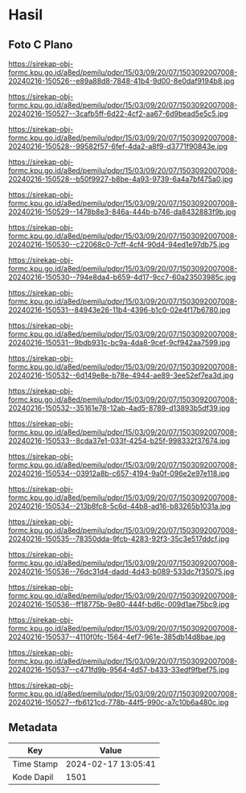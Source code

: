 # Hasil

## Foto C Plano

https://sirekap-obj-formc.kpu.go.id/a8ed/pemilu/pdpr/15/03/09/20/07/1503092007008-20240216-150526--e89a88d8-7848-41b4-9d00-8e0daf9194b8.jpg

https://sirekap-obj-formc.kpu.go.id/a8ed/pemilu/pdpr/15/03/09/20/07/1503092007008-20240216-150527--3cafb5ff-6d22-4cf2-aa67-6d9bead5e5c5.jpg

https://sirekap-obj-formc.kpu.go.id/a8ed/pemilu/pdpr/15/03/09/20/07/1503092007008-20240216-150528--99582f57-6fef-4da2-a8f9-d3771f90843e.jpg

https://sirekap-obj-formc.kpu.go.id/a8ed/pemilu/pdpr/15/03/09/20/07/1503092007008-20240216-150528--b50f9927-b8be-4a93-9739-6a4a7bf475a0.jpg

https://sirekap-obj-formc.kpu.go.id/a8ed/pemilu/pdpr/15/03/09/20/07/1503092007008-20240216-150529--1478b8e3-846a-444b-b746-da8432883f9b.jpg

https://sirekap-obj-formc.kpu.go.id/a8ed/pemilu/pdpr/15/03/09/20/07/1503092007008-20240216-150530--c22068c0-7cff-4cf4-90d4-94ed1e97db75.jpg

https://sirekap-obj-formc.kpu.go.id/a8ed/pemilu/pdpr/15/03/09/20/07/1503092007008-20240216-150530--794e8da4-b659-4d17-9cc7-60a23503985c.jpg

https://sirekap-obj-formc.kpu.go.id/a8ed/pemilu/pdpr/15/03/09/20/07/1503092007008-20240216-150531--84943e26-11b4-4396-b1c0-02e4f17b6780.jpg

https://sirekap-obj-formc.kpu.go.id/a8ed/pemilu/pdpr/15/03/09/20/07/1503092007008-20240216-150531--9bdb931c-bc9a-4da8-9cef-9cf942aa7599.jpg

https://sirekap-obj-formc.kpu.go.id/a8ed/pemilu/pdpr/15/03/09/20/07/1503092007008-20240216-150532--6d149e8e-b78e-4944-ae89-3ee52ef7ea3d.jpg

https://sirekap-obj-formc.kpu.go.id/a8ed/pemilu/pdpr/15/03/09/20/07/1503092007008-20240216-150532--35161e78-12ab-4ad5-8789-d13893b5df39.jpg

https://sirekap-obj-formc.kpu.go.id/a8ed/pemilu/pdpr/15/03/09/20/07/1503092007008-20240216-150533--8cda37e1-033f-4254-b25f-998332f37674.jpg

https://sirekap-obj-formc.kpu.go.id/a8ed/pemilu/pdpr/15/03/09/20/07/1503092007008-20240216-150534--03912a8b-c657-4194-9a0f-096e2e97e118.jpg

https://sirekap-obj-formc.kpu.go.id/a8ed/pemilu/pdpr/15/03/09/20/07/1503092007008-20240216-150534--213b8fc8-5c6d-44b8-ad16-b83265b1031a.jpg

https://sirekap-obj-formc.kpu.go.id/a8ed/pemilu/pdpr/15/03/09/20/07/1503092007008-20240216-150535--78350dda-9fcb-4283-92f3-35c3e517ddcf.jpg

https://sirekap-obj-formc.kpu.go.id/a8ed/pemilu/pdpr/15/03/09/20/07/1503092007008-20240216-150536--76dc31d4-dadd-4d43-b089-533dc7f35075.jpg

https://sirekap-obj-formc.kpu.go.id/a8ed/pemilu/pdpr/15/03/09/20/07/1503092007008-20240216-150536--ff18775b-9e80-444f-bd6c-009d1ae75bc9.jpg

https://sirekap-obj-formc.kpu.go.id/a8ed/pemilu/pdpr/15/03/09/20/07/1503092007008-20240216-150537--4110f0fc-1564-4ef7-961e-385db14d8bae.jpg

https://sirekap-obj-formc.kpu.go.id/a8ed/pemilu/pdpr/15/03/09/20/07/1503092007008-20240216-150537--c471fd9b-9564-4d57-b433-33edf9fbef75.jpg

https://sirekap-obj-formc.kpu.go.id/a8ed/pemilu/pdpr/15/03/09/20/07/1503092007008-20240216-150527--fb6121cd-778b-44f5-990c-a7c10b6a480c.jpg


## Metadata

| Key        | Value               |
| ---------- | ------------------- |
| Time Stamp | 2024-02-17 13:05:41 |
| Kode Dapil | 1501                |



